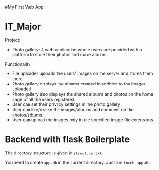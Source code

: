#My First Web App
# IT_Major

Project:
* Photo gallery: A web application where users are provided with a platform to store their photos and make albums. 

Functionality:
* File uploader uploads the users' images on the server and stores them there
* Photo gallery displays the albums created in addition to the images uploaded
* Photo gallery also displays the shared albums and photos on the home page of all the users registered.
* User can set their privacy settings in the photo gallery .
* User can like/dislike the images/albums and comment on the photos/albums. 
* User can upload the images only in the specified image file extensions.

# Backend with flask Boilerplate

The directory structure is given in `structure.txt`.

You need to create `app.db` in the current directory.
Just run `touch app.db`.
